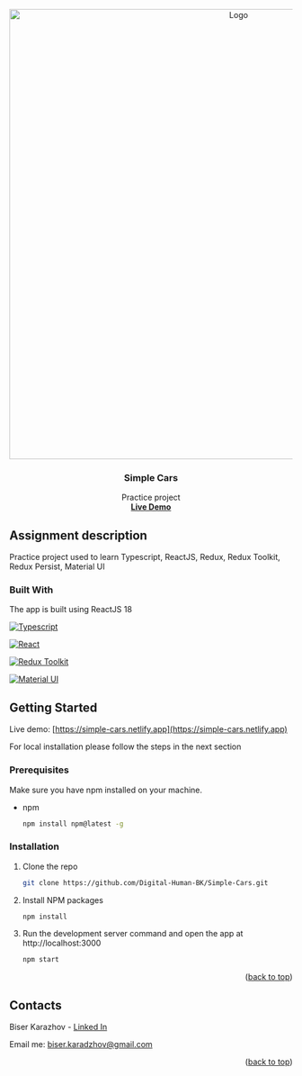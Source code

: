 <a name="readme-top"></a>

<div align="center">
  <a href="https://simple-cars.netlify.app">
    <img src="https://res.cloudinary.com/dio4dx3uy/image/upload/v1671708763/SimpleCars_gi0sm8.png" alt="Logo" width="800">
  </a>

  <h3 align="center">Simple Cars</h3>

  <p align="center">
    Practice project
    <br />
    <a href="https://simple-cars.netlify.app"><strong>Live Demo</strong></a>
  </p>
</div>

<!-- ABOUT -->

## Assignment description

Practice project used to learn Typescript, ReactJS, Redux, Redux Toolkit, Redux Persist, Material UI

<!-- BUILD -->

### Built With

The app is built using ReactJS 18 

[![Typescript][typescript]][typescript-url] 

[![React][react]][react-url]

[![Redux Toolkit][redux]][redux-url]

[![Material UI][mui]][mui-url]

<!-- GETTING STARTED -->

## Getting Started

Live demo: [https://simple-cars.netlify.app](https://simple-cars.netlify.app)

For local installation please follow the steps in the next section

<!-- PREREQUISITES -->

### Prerequisites

Make sure you have npm installed on your machine.

- npm
  ```sh
  npm install npm@latest -g
  ```

<!-- INSTALLATION -->

### Installation

1. Clone the repo
   ```sh
   git clone https://github.com/Digital-Human-BK/Simple-Cars.git
   ```
2. Install NPM packages

   ```sh
   npm install
   ```

3. Run the development server command and open the app at http://localhost:3000
   ```sh
   npm start
   ```

<p align="right">(<a href="#readme-top">back to top</a>)</p>

<!-- CONTACT -->

## Contacts

Biser Karazhov - [Linked In](https://www.linkedin.com/in/biser-karadzhov-b03594238/)

Email me: [biser.karadzhov@gmail.com](biser.karadzhov@gmail.com)

<p align="right">(<a href="#readme-top">back to top</a>)</p>

<!-- LINKS -->

[react]: https://img.shields.io/badge/React-20232A?style=for-the-badge&logo=react&logoColor=61DAFB
[react-url]: https://reactjs.org/

[typescript]: https://img.shields.io/badge/TypeScript-007ACC?style=for-the-badge&logo=typescript&logoColor=white
[typescript-url]: https://www.typescriptlang.org

[mui]: https://img.shields.io/badge/MUI-%230081CB.svg?style=for-the-badge&logo=mui&logoColor=white
[mui-url]: https://mui.com

[redux]: https://img.shields.io/badge/redux-%23593d88.svg?style=for-the-badge&logo=redux&logoColor=white
[redux-url]: https://redux-toolkit.js.org


